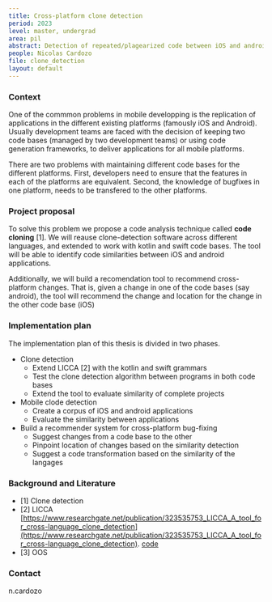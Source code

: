 ```yaml
---
title: Cross-platform clone detection
period: 2023
level: master, undergrad
area: pil
abstract: Detection of repeated/plagearized code between iOS and android applications
people: Nicolas Cardozo
file: clone_detection
layout: default
---
```


### Context

One of the commmon problems in mobile developping is the replication of applications in the different existing platforms (famously iOS and Android). Usually development teams are faced with the decision of keeping two code bases (managed by two development teams) or using code generation frameworks, to deliver applications for all mobile platforms.

There are two problems with maintaining different code bases for the different platforms. First, developers need to ensure that the features in each of the platforms are equivalent. Second, the knowledge of bugfixes in one platform, needs to be transfered to the other platforms. 

### Project proposal

To solve this problem we propose a code analysis technique called **code cloning** [1]. We will reause clone-detection software across different languages, and extended to work with kotlin and swift code bases. The tool will be able to identify code similarities between iOS and android applications.

Additionally, we will build a recomendation tool to recommend cross-platform changes. That is, given a change in one of the code bases (say android), the tool will recommend the change and location for the change in the other code base (iOS) 

### Implementation plan

The implementation plan of this thesis is divided in two phases.

- Clone detection
  - Extend LICCA [2] with the kotlin and swift grammars
  - Test the clone detection algorithm between programs in both code bases
  - Extend the tool to evaluate similarity of complete projects
- Mobile clode detection
  - Create a corpus of iOS and android applications 
  - Evaluate the similarity between applications
- Build a recommender system for cross-platform bug-fixing
  - Suggest changes from a code base to the other
  - Pinpoint location of changes based on the similarity detection
  - Suggest a code transformation based on the similarity of the langages

### Background and Literature

- [1] Clone detection
- [2] LICCA [https://www.researchgate.net/publication/323535753_LICCA_A_tool_for_cross-language_clone_detection](https://www.researchgate.net/publication/323535753_LICCA_A_tool_for_cross-language_clone_detection). [code](https://github.com/gocko/licca)
- [3] OOS

### Contact

n.cardozo